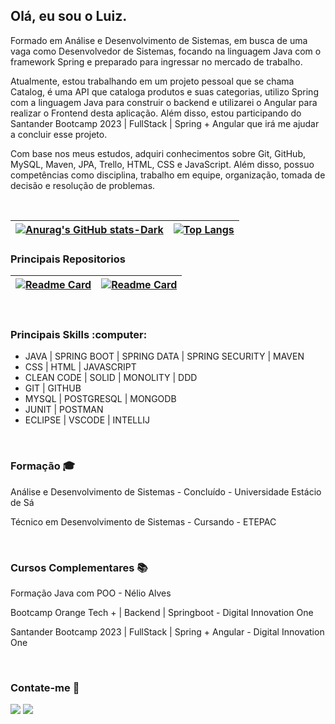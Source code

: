 ## Olá, eu sou o Luiz.
  
Formado em Análise e Desenvolvimento de Sistemas, em busca de uma vaga como Desenvolvedor de Sistemas, focando na linguagem Java com o framework Spring e preparado para ingressar no mercado de trabalho.

Atualmente, estou trabalhando em um projeto pessoal que se chama Catalog, é uma API que cataloga produtos e suas categorias, utilizo Spring com a linguagem Java para construir o backend e utilizarei o Angular para realizar o Frontend desta aplicação. Além disso, estou participando do Santander Bootcamp 2023 | FullStack | Spring + Angular que irá me ajudar a concluir esse projeto.

Com base nos meus estudos, adquiri conhecimentos sobre Git, GitHub, MySQL, Maven, JPA, Trello, HTML, CSS e JavaScript. Além disso, possuo competências como disciplina, trabalho em equipe, organização, tomada de decisão e resolução de problemas.

<br />

[![Anurag's GitHub stats-Dark](https://github-readme-stats.vercel.app/api?username=LuCarlosMelo&show_icons=true&theme=github_dark&hide=issues&hide_border=true)](https://github.com/anuraghazra/github-readme-stats#gh-dark-mode-only) | [![Top Langs](https://github-readme-stats.vercel.app/api/top-langs/?username=LuCarlosMelo&layout=normal&theme=github_dark&hide_border=true)](https://github.com/anuraghazra/github-readme-stats#themes) 
| ------------- | ------------- |

#### <h3>Principais Repositorios</h3>

|[![Readme Card](https://github-readme-stats.vercel.app/api/pin/?username=lucarlosmelo&repo=dscatalog&theme=github_dark&hide_border=true)](https://github.com/lucarlosmelo/dscatalog) | [![Readme Card](https://github-readme-stats.vercel.app/api/pin/?username=lucarlosmelo&repo=parrot-backend&theme=github_dark&hide_border=true)](https://github.com/lucarlosmelo/parrot-backend)|
| ------------- | ------------- |
<br />

<div style="display: inline_block">
  <h3>Principais Skills :computer:</h3> 
  
- JAVA | SPRING BOOT | SPRING DATA | SPRING SECURITY | MAVEN <br />
- CSS | HTML | JAVASCRIPT <br />
- CLEAN CODE | SOLID | MONOLITY | DDD <br />
- GIT | GITHUB  <br />
- MYSQL | POSTGRESQL | MONGODB <br />
- JUNIT | POSTMAN <br />
- ECLIPSE | VSCODE | INTELLIJ 
</div> <br />

<div>
  <h3>Formação 🎓</h3>
          <p>Análise e Desenvolvimento de Sistemas - Concluído - Universidade Estácio de Sá</p>
          <p>Técnico em Desenvolvimento de Sistemas - Cursando - ETEPAC</p>
</div>  <br />

<div> 
  <h3>Cursos Complementares 📚</h3>
          <p>Formação Java com POO - Nélio Alves</p>
          <p>Bootcamp Orange Tech + | Backend | Springboot - Digital Innovation One</p>
          <p>Santander Bootcamp 2023 | FullStack | Spring + Angular - Digital Innovation One</p>
</div>  <br />

<div> 
  <h3>Contate-me 👥 </h3>  
  <a href = "mailto:luizcapeme@gmail.com"><img src="https://img.shields.io/badge/-Gmail-%23333?style=for-the-badge&logo=gmail&logoColor=white" target="_blank"></a>
  <a href="https://www.linkedin.com/in/lucarlosmelo" target="_blank"><img src="https://img.shields.io/badge/-LinkedIn-%230077B5?style=for-the-badge&logo=linkedin&logoColor=white" target="_blank"></a> 
  
</div>
